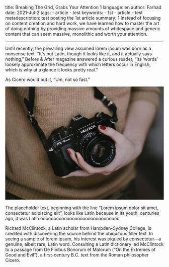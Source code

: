 
title: Breaking The Grid, Grabs Your Attention 1
language: en
author: Farhad
date: 2021-Jul-2
tags:
    - article
    - test
keywords:
    - 1st
    - article
    - test
metadescription: test posting the 1st article
summary: 1 Instead of focusing on content creation and hard work, we have learned how to master the art of doing nothing by providing massive amounts of whitespace and generic content that can seem massive, monolithic and worth your attention.

---

Until recently, the prevailing view assumed lorem ipsum was born as a nonsense text. “It's not Latin, though it looks like it, and it actually says nothing,” Before & After magazine answered a curious reader, “Its ‘words’ loosely approximate the frequency with which letters occur in English, which is why at a glance it looks pretty real.”

As Cicero would put it, “Um, not so fast.”

![19](1/19.jpg)

The placeholder text, beginning with the line “Lorem ipsum dolor sit amet, consectetur adipiscing elit”, looks like Latin because in its youth, centuries ago, it was Latin.oooooooooooooooooooooooooooooo

Richard McClintock, a Latin scholar from Hampden-Sydney College, is credited with discovering the source behind the ubiquitous filler text. In seeing a sample of lorem ipsum, his interest was piqued by consectetur—a genuine, albeit rare, Latin word. Consulting a Latin dictionary led McClintock to a passage from De Finibus Bonorum et Malorum (“On the Extremes of Good and Evil”), a first-century B.C. text from the Roman philosopher Cicero.

